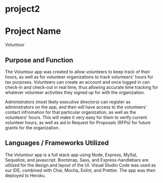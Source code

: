 # project2
# Project Name

Voluntour

## Purpose and Function

The Voluntour app was created to allow volunteers to keep track of their hours, as well as for volunteer organizations to track volunteers' hours for tax purposes. Volunteers can create an account and once logged in can check-in and check-out in real time, thus allowing accurate time tracking for whatever volunteer activities they signed up for with the organization.

Administrators (most likely executive directors) can register as administrators on the app, and then will have access to the volunteers' contact infromation for that particular organization, as well as the volunteers' hours. This will make it very easy for them to verify current volunteer hours, as well as aid in Request for Proposals (RFPs) for future grants for the organization.

## Languages / Frameworks Utilized

The Voluntour app is a full stack app using Node, Express, MySql, Sequelize, and javascript. Bootstrap, Sass, and Express-handlebars are utilized for the design and layout of the UI. Visual Studio Code was used as our IDE; combined with Chai, Mocha, Eslint, and Prettier. The app was then deployed to Heroku. 



